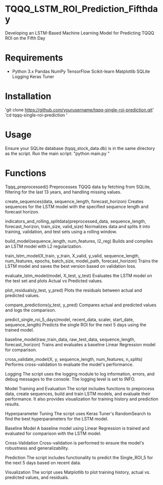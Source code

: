 # TQQQ_LSTM_ROI_Prediction_Fifthday
Developing an LSTM-Based Machine Learning Model for Predicting TQQQ ROI on the Fifth Day

# Requirements
- Python 3.x
Pandas
NumPy
TensorFlow
Scikit-learn
Matplotlib
SQLite
Logging
Keras Tuner

# Installation
'git clone https://github.com/yourusername/tqqq-single-roi-prediction.git'
'cd tqqq-single-roi-prediction '


# Usage
Ensure your SQLite database (tqqq_stock_data.db) is in the same directory as the script.
Run the main script:
 "python main.py "

# Functions
Tqqq_preprocessed()
Preprocesses TQQQ data by fetching from SQLite, filtering for the last 13 years, and handling missing values.

create_sequences(data, sequence_length, forecast_horizon)
Creates sequences for the LSTM model with the specified sequence length and forecast horizon.

indicators_and_rolling_splitdata(preprocessed_data, sequence_length, forecast_horizon, train_size, valid_size)
Normalizes data and splits it into training, validation, and test sets using a rolling window.

build_model(sequence_length, num_features, l2_reg)
Builds and compiles an LSTM model with L2 regularization.

train_lstm_model(X_train, y_train, X_valid, y_valid, sequence_length, num_features, epochs, batch_size, model_path, forecast_horizon)
Trains the LSTM model and saves the best version based on validation loss.

evaluate_lstm_model(model, X_test, y_test)
Evaluates the LSTM model on the test set and plots Actual vs Predicted values.

plot_residuals(y_test, y_pred)
Plots the residuals between actual and predicted values.

compare_predictions(y_test, y_pred)
Compares actual and predicted values and logs the comparison.

predict_single_roi_5_days(model, recent_data, scaler, start_date, sequence_length)
Predicts the single ROI for the next 5 days using the trained model.

baseline_model(raw_train_data, raw_test_data, sequence_length, forecast_horizon)
Trains and evaluates a baseline Linear Regression model for comparison.

cross_validate_model(X, y, sequence_length, num_features, n_splits)
Performs cross-validation to evaluate the model's performance.

Logging
The script uses the logging module to log information, errors, and debug messages to the console. The logging level is set to INFO.

Model Training and Evaluation
The script includes functions to preprocess data, create sequences, build and train LSTM models, and evaluate their performance. It also provides visualization for training history and prediction results.

Hyperparameter Tuning
The script uses Keras Tuner's RandomSearch to find the best hyperparameters for the LSTM model.

Baseline Model
A baseline model using Linear Regression is trained and evaluated for comparison with the LSTM model.

Cross-Validation
Cross-validation is performed to ensure the model's robustness and generalizability.

Prediction
The script includes functionality to predict the Single_ROI_5 for the next 5 days based on recent data.

Visualization
The script uses Matplotlib to plot training history, actual vs. predicted values, and residuals.
